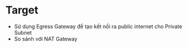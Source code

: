 # Target
- Sử dụng Egress Gateway để tạo kết nối ra public internet cho Private Subnet
- So sánh với NAT Gateway